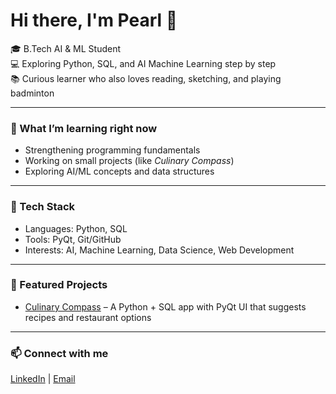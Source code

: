 # Hi there, I'm Pearl 👋

🎓 B.Tech AI & ML Student  
💻 Exploring Python, SQL, and AI Machine Learning step by step  
📚 Curious learner who also loves reading, sketching, and playing badminton  

---

### 🌱 What I’m learning right now
- Strengthening programming fundamentals  
- Working on small projects (like *Culinary Compass*)  
- Exploring AI/ML concepts and data structures  

---

### 🔧 Tech Stack
- Languages: Python, SQL  
- Tools: PyQt, Git/GitHub  
- Interests: AI, Machine Learning, Data Science, Web Development  

---

### 📂 Featured Projects
- [Culinary Compass](https://github.com/pearlbijoy/Culinary-Compass) – A Python + SQL app with PyQt UI that suggests recipes and restaurant options  

---

### 📫 Connect with me
[LinkedIn](https://www.linkedin.com/in/pearl-bijoy-0a0062372/) | [Email](pearlbijoy@gmail.com)  
